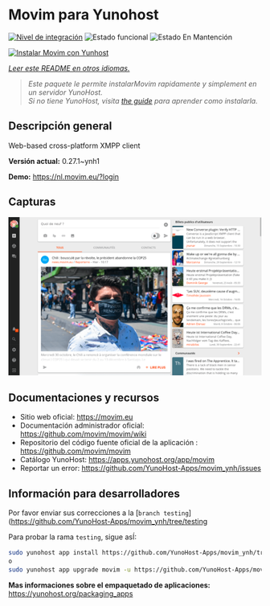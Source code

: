 <!--
Este archivo README esta generado automaticamente<https://github.com/YunoHost/apps/tree/master/tools/readme_generator>
No se debe editar a mano.
-->

# Movim para Yunohost

[![Nivel de integración](https://dash.yunohost.org/integration/movim.svg)](https://ci-apps.yunohost.org/ci/apps/movim/) ![Estado funcional](https://ci-apps.yunohost.org/ci/badges/movim.status.svg) ![Estado En Mantención](https://ci-apps.yunohost.org/ci/badges/movim.maintain.svg)

[![Instalar Movim con Yunhost](https://install-app.yunohost.org/install-with-yunohost.svg)](https://install-app.yunohost.org/?app=movim)

*[Leer este README en otros idiomas.](./ALL_README.md)*

> *Este paquete le permite instalarMovim rapidamente y simplement en un servidor YunoHost.*  
> *Si no tiene YunoHost, visita [the guide](https://yunohost.org/install) para aprender como instalarla.*

## Descripción general

Web-based cross-platform XMPP client


**Versión actual:** 0.27.1~ynh1

**Demo:** <https://nl.movim.eu/?login>

## Capturas

![Captura de Movim](./doc/screenshots/movim.png)

## Documentaciones y recursos

- Sitio web oficial: <https://movim.eu>
- Documentación administrador oficial: <https://github.com/movim/movim/wiki>
- Repositorio del código fuente oficial de la aplicación : <https://github.com/movim/movim>
- Catálogo YunoHost: <https://apps.yunohost.org/app/movim>
- Reportar un error: <https://github.com/YunoHost-Apps/movim_ynh/issues>

## Información para desarrolladores

Por favor enviar sus correcciones a la [`branch testing`](https://github.com/YunoHost-Apps/movim_ynh/tree/testing

Para probar la rama `testing`, sigue asÍ:

```bash
sudo yunohost app install https://github.com/YunoHost-Apps/movim_ynh/tree/testing --debug
o
sudo yunohost app upgrade movim -u https://github.com/YunoHost-Apps/movim_ynh/tree/testing --debug
```

**Mas informaciones sobre el empaquetado de aplicaciones:** <https://yunohost.org/packaging_apps>

